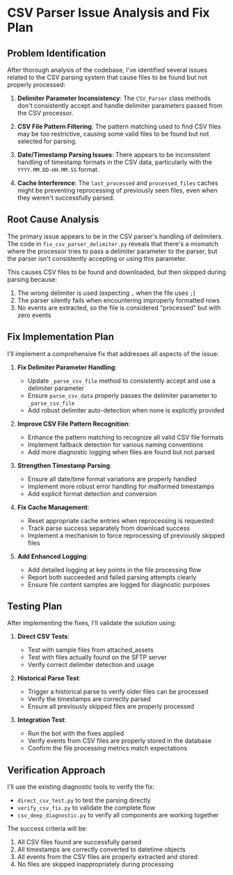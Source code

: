 # CSV Parser Issue Analysis and Fix Plan

## Problem Identification

After thorough analysis of the codebase, I've identified several issues related to the CSV parsing system that cause files to be found but not properly processed:

1. **Delimiter Parameter Inconsistency**: The `CSV_Parser` class methods don't consistently accept and handle delimiter parameters passed from the CSV processor.

2. **CSV File Pattern Filtering**: The pattern matching used to find CSV files may be too restrictive, causing some valid files to be found but not selected for parsing.

3. **Date/Timestamp Parsing Issues**: There appears to be inconsistent handling of timestamp formats in the CSV data, particularly with the `YYYY.MM.DD-HH.MM.SS` format.

4. **Cache Interference**: The `last_processed` and `processed_files` caches might be preventing reprocessing of previously seen files, even when they weren't successfully parsed.

## Root Cause Analysis

The primary issue appears to be in the CSV parser's handling of delimiters. The code in `fix_csv_parser_delimiter.py` reveals that there's a mismatch where the processor tries to pass a delimiter parameter to the parser, but the parser isn't consistently accepting or using this parameter.

This causes CSV files to be found and downloaded, but then skipped during parsing because:
1. The wrong delimiter is used (expecting `,` when the file uses `;`)
2. The parser silently fails when encountering improperly formatted rows
3. No events are extracted, so the file is considered "processed" but with zero events

## Fix Implementation Plan

I'll implement a comprehensive fix that addresses all aspects of the issue:

1. **Fix Delimiter Parameter Handling**:
   - Update `_parse_csv_file` method to consistently accept and use a delimiter parameter 
   - Ensure `parse_csv_data` properly passes the delimiter parameter to `_parse_csv_file`
   - Add robust delimiter auto-detection when none is explicitly provided

2. **Improve CSV File Pattern Recognition**:
   - Enhance the pattern matching to recognize all valid CSV file formats
   - Implement fallback detection for various naming conventions
   - Add more diagnostic logging when files are found but not parsed

3. **Strengthen Timestamp Parsing**:
   - Ensure all date/time format variations are properly handled
   - Implement more robust error handling for malformed timestamps
   - Add explicit format detection and conversion

4. **Fix Cache Management**:
   - Reset appropriate cache entries when reprocessing is requested
   - Track parse success separately from download success
   - Implement a mechanism to force reprocessing of previously skipped files

5. **Add Enhanced Logging**:
   - Add detailed logging at key points in the file processing flow
   - Report both succeeded and failed parsing attempts clearly
   - Ensure file content samples are logged for diagnostic purposes

## Testing Plan

After implementing the fixes, I'll validate the solution using:

1. **Direct CSV Tests**:
   - Test with sample files from attached_assets
   - Test with files actually found on the SFTP server
   - Verify correct delimiter detection and usage

2. **Historical Parse Test**:
   - Trigger a historical parse to verify older files can be processed
   - Verify the timestamps are correctly parsed
   - Ensure all previously skipped files are properly processed

3. **Integration Test**:
   - Run the bot with the fixes applied
   - Verify events from CSV files are properly stored in the database
   - Confirm the file processing metrics match expectations

## Verification Approach

I'll use the existing diagnostic tools to verify the fix:
- `direct_csv_test.py` to test the parsing directly
- `verify_csv_fix.py` to validate the complete flow
- `csv_deep_diagnostic.py` to verify all components are working together

The success criteria will be:
1. All CSV files found are successfully parsed
2. All timestamps are correctly converted to datetime objects
3. All events from the CSV files are properly extracted and stored
4. No files are skipped inappropriately during processing